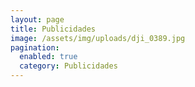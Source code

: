 ```yaml
---
layout: page
title: Publicidades
image: /assets/img/uploads/dji_0389.jpg
pagination:
  enabled: true
  category: Publicidades
---
```

